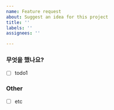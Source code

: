```yaml
---
name: Feature request
about: Suggest an idea for this project
title: ''
labels: ''
assignees: ''

---
```


<!-- 제목양식을 지켜주세요! [Feat] {제목~~} -->

### 무엇을 했나요?

- [ ] todo1

### Other

- [ ] etc
